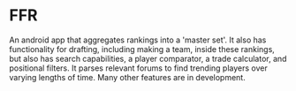 FFR
===

An android app that aggregates rankings into a 'master set'.
It also has functionality for drafting, including making a team, inside these rankings, but also has search capabilities, a player comparator, a trade calculator, and positional filters.
It parses relevant forums to find trending players over varying lengths of time.
Many other features are in development.

